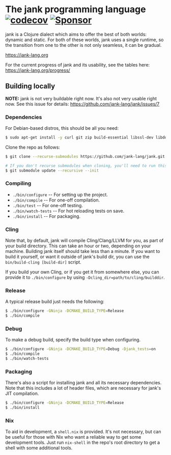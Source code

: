 # The jank programming language [![codecov](https://codecov.io/gh/jank-lang/jank/branch/main/graph/badge.svg)](https://codecov.io/gh/jank-lang/jank) [![Sponsor](https://img.shields.io/static/v1?label=Sponsor&message=%E2%9D%A4&logo=GitHub&link=https://github.com/sponsors/jeaye&color=red)](https://github.com/sponsors/jeaye)

jank is a Clojure dialect which aims to offer the best of both worlds: dynamic
and static. For both of these worlds, jank uses a single runtime, so the
transition from one to the other is not only seamless, it can be gradual.

https://jank-lang.org

For the current progress of jank and its usability, see the tables here: https://jank-lang.org/progress/

## Building locally
**NOTE:** jank is not very buildable right now. It's also not very usable right
now. See this issue for details: https://github.com/jank-lang/jank/issues/7

### Dependencies
For Debian-based distros, this should be all you need:

```bash
$ sudo apt-get install -y curl git zip build-essential libssl-dev libdouble-conversion-dev pkg-config ninja-build python3-pip cmake debhelper devscripts gnupg zlib1g-dev clang-14
```

Clone the repo as follows:

```bash
$ git clone --recurse-submodules https://github.com/jank-lang/jank.git

# If you don't recurse submodules when cloning, you'll need to run this.
$ git submodule update --recursive --init
```

### Compiling
* `./bin/configure` -- For setting up the project.
* `./bin/compile` -- For one-off compilation.
* `./bin/test` -- For one-off testing.
* `./bin/watch-tests` -- For hot reloading tests on save.
* `./bin/install` -- For packaging.

### Cling
Note that, by default, jank will compile Cling/Clang/LLVM for you, as part of
your build directory. This can take an hour or two, depending on your machine.
Building jank itself should take less than a minute. If you want to build it
yourself, or want it outside of jank's build dir, you can use the
`bin/build-cling [build-dir]` script.

If you build your own Cling, or if you get it from somewhere else, you can
provide it to `./bin/configure` by using `-Dcling_dir=path/to/cling/builddir`.

### Release
A typical release build just needs the following:

```bash
$ ./bin/configure -GNinja -DCMAKE_BUILD_TYPE=Release
$ ./bin/compile
```

### Debug
To make a debug build, specify the build type when configuring.

```bash
$ ./bin/configure -GNinja -DCMAKE_BUILD_TYPE=Debug -Djank_tests=on
$ ./bin/compile
$ ./bin/watch-tests
```

### Packaging
There's also a script for installing jank and all its necessary dependencies.
Note that this includes a lot of header files, which are necessary for jank's
JIT compilation.

```bash
$ ./bin/configure -GNinja -DCMAKE_BUILD_TYPE=Release
$ ./bin/install
```

### Nix
To aid in development, a `shell.nix` is provided. It's not necessary, but can be
useful for those with Nix who want a reliable way to get some development tools.
Just run `nix-shell` in the repo's root directory to get a shell with some
additional tools.
